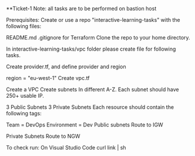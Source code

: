 **Ticket-1
Note: all tasks are to be performed on bastion host

Prerequisites:
Create or use a repo "interactive-learning-tasks" with the following files:

README.md
.gitignore for Terraform
Clone the repo to your home directory.

In interactive-learning-tasks/vpc folder please create file for following tasks.

Create provider.tf, and define provider and region

region = "eu-west-1"
Create vpc.tf

Create a VPC
Create subnets In different A-Z. Each subnet should have 250+ usable IP.

3 Public Subnets
3 Private Subnets
Each resource should contain the following tags:

Team = DevOps
Environment = Dev
Public subnets Route to IGW

Private Subnets Route to NGW

To check run:
On Visual Studio Code
curl link | sh
